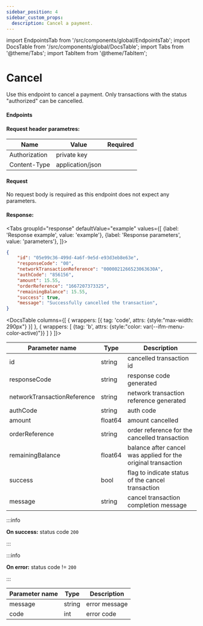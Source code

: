 ```yaml
---
sidebar_position: 4
sidebar_custom_props:
  description: Cancel a payment.
---
```

import EndpointsTab from '/src/components/global/EndpointsTab';
import DocsTable from '/src/components/global/DocsTable';
import Tabs from '@theme/Tabs';
import TabItem from '@theme/TabItem';

# Cancel

Use this endpoint to cancel a payment. 
Only transactions with the status "authorized" can be cancelled.

#### Endpoints

<EndpointsTab method="post" url="/payments/{transactionId}/cancel" />

#### Request header parametres:

<table>
   <thead>
      <tr>
         <th>Name</th>
         <th>Value</th>
         <th>Required</th>
      </tr>
   </thead>
   <tbody>
      <tr>
         <td>Authorization</td>
         <td>private key</td>
         <td className="text-center"><icon icon="fa-check" color="green" /></td>
      </tr>
      <tr>
         <td>Content-Type</td>
         <td>application/json</td>
         <td className="text-center"><icon icon="fa-check" color="green" /></td>
      </tr>
   </tbody>
</table>

#### Request
No request body is required as this endpoint does not expect any parameters.

#### Response:

<Tabs
  groupId="response"
  defaultValue="example"
  values={[
  {label: 'Response example', value: 'example'},
  {label: 'Response parameters', value: 'parameters'},
]}>
<TabItem value="example">

```json
{
    "id": "05e99c36-499d-4a6f-9e5d-e93d3eb8e63e",
    "responseCode": "00",
    "networkTransactionReference": "0000021266523063630A",
    "authCode": "856156",
    "amount": 15.55,
    "orderReference": "1667207373325",
    "remainingBalance": 15.55,
    "success": true,
    "message": "Successfully cancelled the transaction",
}
```

</TabItem>

<TabItem value="parameters">

<DocsTable columns={[
  {
    wrappers: [{
      tag: 'code',
      attrs: {style:"max-width: 290px"}
    }]
  },
  {
    wrappers: [
      {tag: 'b', attrs: {style:"color: var(--ifm-menu-color-active)"}}
    ]
  }
]}>
<table>
   <thead>
      <tr>
         <th><strong>Parameter name</strong></th>
         <th><strong>Type</strong></th>
         <th><strong>Description</strong></th>
      </tr>
   </thead>
   <tbody>
      <tr>
         <td>id</td>
         <td>string</td>
         <td>cancelled transaction id</td>
      </tr>
      <tr>
         <td>responseCode</td>
         <td>string</td>
         <td>response code generated</td>
      </tr>
      <tr>
         <td>networkTransactionReference</td>
         <td>string</td>
         <td>network transaction reference generated</td>
      </tr>
      <tr>
         <td>authCode</td>
         <td>string</td>
         <td>auth code</td>
      </tr>
      <tr>
         <td>amount</td>
         <td>float64</td>
         <td>amount cancelled</td>
      </tr>
      <tr>
         <td>orderReference</td>
         <td>string</td>
         <td>order reference for the cancelled transaction</td>
      </tr>
      <tr>
         <td>remainingBalance</td>
         <td>float64</td>
         <td>balance after cancel was applied for the original transaction</td>
      </tr>
      <tr>
         <td>success</td>
         <td>bool</td>
         <td>flag to indicate status of the cancel transaction</td>
      </tr>
      <tr>
         <td>message</td>
         <td>string</td>
         <td>cancel transaction completion message</td>
      </tr>
   </tbody>
</table>
</DocsTable>

</TabItem>
</Tabs>

:::info

**On success:** status code `200`

:::

:::info

**On error:** status code != `200`

:::

<table>
  <thead>
    <tr>
      <th><strong>Parameter name</strong></th>
      <th><strong>Type</strong></th>
      <th><strong>Description</strong></th>
    </tr>
  </thead>
  <tbody>
    <tr>
      <td>message</td>
      <td>string</td>
      <td>error message</td>
    </tr>
    <tr>
      <td>code</td>
      <td>int</td>
      <td>error code</td>
    </tr>
  </tbody>
</table>
